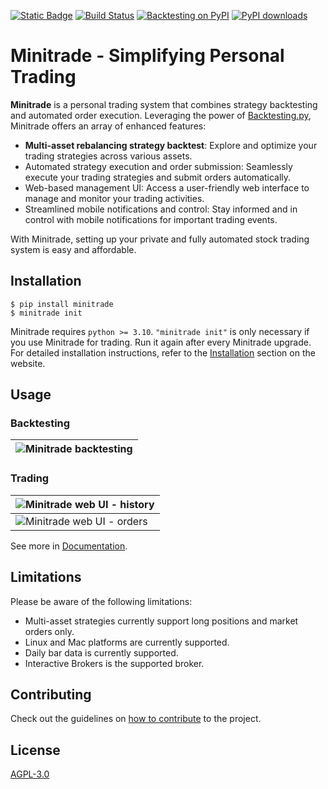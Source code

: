 [![Static Badge](https://img.shields.io/badge/Documentation-blue)](https://dodid.github.io/minitrade/)
[![Build Status](https://img.shields.io/github/actions/workflow/status/dodid/minitrade/test_code.yml?branch=main)](https://github.com/dodid/minitrade/actions)
[![Backtesting on PyPI](https://img.shields.io/pypi/v/minitrade.svg?color=blue)](https://pypi.org/project/minitrade)
[![PyPI downloads](https://img.shields.io/pypi/dm/minitrade.svg?color=skyblue)](https://pypi.org/project/minitrade)


# Minitrade - Simplifying Personal Trading

**Minitrade** is a personal trading system that combines strategy backtesting and automated order execution. Leveraging the power of [Backtesting.py](https://github.com/kernc/backtesting.py), Minitrade offers an array of enhanced features:

- **Multi-asset rebalancing strategy backtest**: Explore and optimize your trading strategies across various assets.
- Automated strategy execution and order submission: Seamlessly execute your trading strategies and submit orders automatically.
- Web-based management UI: Access a user-friendly web interface to manage and monitor your trading activities.
- Streamlined mobile notifications and control: Stay informed and in control with mobile notifications for important trading events.

With Minitrade, setting up your private and fully automated stock trading system is easy and affordable.

## Installation

    $ pip install minitrade
    $ minitrade init

Minitrade requires `python >= 3.10`. `"minitrade init"` is only necessary if you use Minitrade for trading. Run it again after every Minitrade upgrade. For detailed installation instructions, refer to the [Installation](https://dodid.github.io/minitrade/install/) section on the website.

## Usage

### Backtesting

| ![Minitrade backtesting](<https://imgur.com/plaomF0.png>) |
| ------------------------------------------------------- |

### Trading

| ![Minitrade web UI - history](<https://imgur.com/ittnlk7.png>) |
| -------------------------------------------------------------- |
| ![Minitrade web UI - orders](<https://imgur.com/2DAZ2W1.png>)  |

See more in [Documentation](https://dodid.github.io/minitrade/).

## Limitations

Please be aware of the following limitations:

- Multi-asset strategies currently support long positions and market orders only.
- Linux and Mac platforms are currently supported.
- Daily bar data is currently supported.
- Interactive Brokers is the supported broker.

## Contributing

Check out the guidelines on [how to contribute](CONTRIBUTING.md) to the project.

## License

[AGPL-3.0](https://www.gnu.org/licenses/agpl-3.0.en.html)
